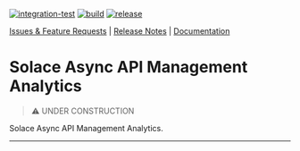 [![integration-test](https://github.com/solace-iot-team/async-apim-analytics/actions/workflows/integration-test.yml/badge.svg)](https://github.com/solace-iot-team/async-apim-analytics/actions/workflows/integration-test.yml)
[![build](https://github.com/solace-iot-team/async-apim-analytics/actions/workflows/build.yml/badge.svg)](https://github.com/solace-iot-team/async-apim-analytics/actions/workflows/build.yml)
[![release](https://github.com/solace-iot-team/async-apim-analytics/actions/workflows/release.yml/badge.svg)](https://github.com/solace-iot-team/async-apim-analytics/actions/workflows/release.yml)

[Issues & Feature Requests](https://github.com/solace-iot-team/async-apim-analytics/issues) |
[Release Notes](./ReleaseNotes.md) |
[Documentation](https://solace-iot-team.github.io/async-apim-analytics/)

# Solace Async API Management Analytics

> :warning: UNDER CONSTRUCTION

Solace Async API Management Analytics.

---
